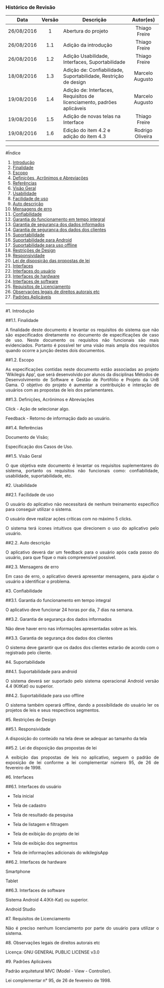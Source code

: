 ### Histórico de Revisão

| Data | Versão | Descrição | Autor(es) |
| :---: | :---: | --- | :---: |
| 26/08/2016 | 1 | Abertura do projeto | Thiago Freire |
| 26/08/2016 | 1.1 | Adição da introdução| Thiago Freire |
| 26/08/2016 | 1.2 | Adição Usabilidade, Interfaces, Suportabilidade | Thiago Freire |
| 18/08/2016| 1.3 | Adição de: Confiabilidade, Suportabilidade, Restrição de design | Marcelo Augusto |
| 19/08/2016 | 1.4 | Adição de: Interfaces, Requisitos de licenciamento, padrões aplicáveis | Marcelo Augusto |
| 19/08/2016 | 1.5 | Adição de novas telas na Interface | Thiago Freire |
| 19/08/2016 | 1.6 | Edição do item 4.2 e adição do item 4.3 | Rodrigo Oliveira |

***

#Índice

1.  [Introdução](#1--introdução)
 1. [Finalidade](#11-finalidade)
 2. [Escopo](#12-escopo)
 3. [Definições, Acrônimos e Abreviações](#13-definições-acrônimos-e-abreviações)
 4. [Referências](#14-referências)
 5. [Visão Geral](#15-escopo)
2.  [Usabilidade](#2--usabilidade)
 1. [Facilidade de uso](#21-facilidade-de-uso)
 2. [Auto descrição](#22-auto-descrição)
 3. [Mensagens de erro](#23-mensagens-de-erro)
3.  [Confiabilidade](#3--confiabilidade)
 1. [Garantia do funcionamento em tempo integral](#31-garantia-do-funcionamento-em-tempo-integral)
 2. [Garantia de segurança dos dados informados](#32-garantia-de-segurança-dos-dados-informados)
 3. [Garantia de segurança dos dados dos clientes](#33-garantia-de-segurança-dos-dados-dos-clientes)
4. [Suportabilidade](#4--suportabilidade)
 1. [Suportabilidade para Android](#41-suportabilidade-para-android)
 2. [Suportabilidade para uso offline](#42-suportabilidade-para-uso-offline)
5. [Restrições de Design](#5--restrições-de-design)
 1. [Responsividade](#51-responsividade)
 2. [Lei de disposição das propostas de lei](#52-lei-de-disposição-das-propostas-de-lei)
6. [Interfaces](#6--interfaces)
 1. [Interfaces do usuário](#61-interfaces-do-usuário)
 2. [Interfaces de hardware](#62-interfaces-de-hardware)
 1. [Interfaces de software](#63-interfaces-de-software)
7. [Requisitos de Licenciamento](#7--requisitos-de-licenciamento)
8. [Observações legais de direitos autorais etc](#8--observações-legais-de-direitos-autorais-etc)
9. [Padrões Aplicáveis](#9--padrões-aplicáveis)

***

#1.  Introdução

##1.1. Finalidade

<p align="justify">A finalidade deste documento é levantar os requisitos do sistema que não são especificados diretamente no documento de especificações de caso de uso. Neste documento os requisitos não funcionais são mais evidenciados. Portanto é possível ter uma visão mais ampla dos requisitos quando ocorre a junção destes dois documentos.</p>

##1.2. Escopo
<p align="justify">As especificações contidas neste documento estão associadas ao projeto ‘Wikilegis App’, que será desenvolvido por alunos da disciplinas Métodos de Desenvolvimento de Software e Gestão de Portifólio e Projeto da UnB Gama. O objetivo do projeto é aumentar a contribuição e interação de usuários com as propostas de leis dos parlamentares.</p>

##1.3. Definições, Acrônimos e Abreviações
<p align="justify">Click - Ação de selecionar algo.</p>

<p align="justify">Feedback - Retorno de informação dado ao usuário.</p>

##1.4. Referências
<p align="justify">Documento de Visão;</p>

<p align="justify">Especificação dos Casos de Uso.</p>

##1.5. Visão Geral
<p align="justify">O que objetiva este documento é levantar os requisitos suplementares do sistema, portanto os requisitos não funcionais como: confiabilidade, usabilidade, suportabilidade, etc.</p>

#2.  Usabilidade

##2.1. Facilidade de uso

<p align="justify">O usuário do aplicativo não necessitará de nenhum treinamento específico para conseguir utilizar o sistema.</p>

<p align="justify">O usuário deve realizar ações críticas com no máximo 5 clicks.</p>

<p align="justify">O sistema terá ícones intuitivos que direcionem o uso do aplicativo pelo usuário.</p>


##2.2. Auto descrição

<p align="justify">O aplicativo deverá dar um feedback para o usuário após cada passo do usuário, para que fique o mais compreensível possível.</p>

##2.3. Mensagens de erro

<p align="justify">Em caso de erro, o aplicativo deverá apresentar mensagens, para ajudar o usuário a identificar o problema.</p>


#3.  Confiabilidade

##3.1. Garantia do funcionamento em tempo integral

<p align="justify">O aplicativo deve funcionar 24 horas por dia, 7 dias na semana.</p>

##3.2. Garantia de segurança dos dados informados

<p align="justify">Não deve haver erro nas informações apresentadas sobre as leis.</p>

##3.3. Garantia de segurança dos dados dos clientes

<p align="justify">O sistema deve garantir que os dados dos clientes estarão de acordo com o registrado pelo cliente.</p>


#4.  Suportabilidade

##4.1. Suportabilidade para android

<p align="justify">O sistema deverá ser suportado pelo sistema operacional Android versão 4.4 (KitKat) ou superior.</p>

##4.2. Suportabilidade para uso offline

<p align="justify">O sistema também operará offline, dando a possibilidade  do usuário ler os projetos de leis e seus respectivos segmentos.</p>


#5.  Restrições de Design

##5.1. Responsividade

<p align="justify">A disposição do conteúdo na tela deve se adequar ao tamanho da tela</p>

##5.2. Lei de disposição das propostas de lei

<p align="justify">A exibição das propostas de leis no aplicativo, seguem o padrão de exposição de lei conforme a lei complementar número 95, de 26 de fevereiro de 1998.</p>

#6.  Interfaces

##6.1. Interfaces do usuário

* <p align="justify">Tela inicial</p>

* <p align="justify">Tela de cadastro</p>

* <p align="justify">Tela de resultado da pesquisa</p>

* <p align="justify">Tela de listagem e filtragem</p>

* <p align="justify">Tela de exibição do projeto de lei</p>

* <p align="justify">Tela de exibição dos segmentos</p>

* <p align="justify">Tela de informações adicionais do wikilegisApp</p>

##6.2. Interfaces de hardware

<p align="justify">Smartphone</p>

<p align="justify">Tablet</p>

##6.3. Interfaces de software

<p align="justify">Sistema Android 4.4(Kit-Kat) ou superior.</p>

<p align="justify">Android Studio</p>

#7.  Requisitos de Licenciamento

<p align="justify">Não é preciso nenhum licenciamento por parte do usuário para utilizar o sistema.</p>

#8.  Observações legais de direitos autorais etc

<p align="justify">Licença: GNU GENERAL PUBLIC LICENSE v3.0</p>

#9.  Padrões Aplicáveis

<p align="justify">Padrão arquitetural MVC (Model - View - Controller).</p>

<p align="justify">Lei complementar n° 95, de 26 de fevereiro de 1998.</p>